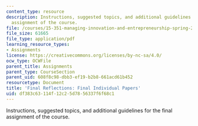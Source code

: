 ```yaml
---
content_type: resource
description: Instructions, suggested topics, and additional guidelines for the final
  assignment of the course.
file: /courses/15-351-managing-innovation-and-entrepreneurship-spring-2008/df383c63114f12c25d7856337f6f68c1_final.pdf
file_size: 61665
file_type: application/pdf
learning_resource_types:
- Assignments
license: https://creativecommons.org/licenses/by-nc-sa/4.0/
ocw_type: OCWFile
parent_title: Assignments
parent_type: CourseSection
parent_uid: 608f8c98-dbb3-ef19-b2b8-661acd61b452
resourcetype: Document
title: 'Final Reflections: Final Individual Papers'
uid: df383c63-114f-12c2-5d78-56337f6f68c1
---
```

Instructions, suggested topics, and additional guidelines for the final assignment of the course.